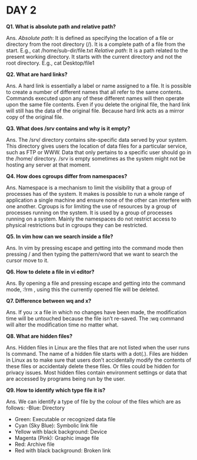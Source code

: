  # DAY 2 

**Q1. What is absolute path and relative path?**

Ans. 
*Absolute path*: It is defined as specifying the location of a file or directory from the root directory (/).   It is a complete path of a file from the start. E.g., cat /home/sub-dir/file.txt
*Relative path*: It is a path related to the present working directory. It starts with the current directory and not the root directory. E.g., cat Desktop/file1 

**Q2. What are hard links?**

Ans.
A hard link is essentially a label or name assigned to a file. It is possible to create a number of different names that all refer to the same contents. Commands executed upon any of these different names will then operate upon the same file contents.  Even if you delete the original file, the hard link will still has the data of the original file. Because hard link acts as a mirror copy of the original file.

**Q3. What does /srv contains and why is it empty?**

Ans.
The /srv/ directory contains site-specific data served by your system. This directory gives users the location of data files for a particular service, such as FTP or WWW. Data that only pertains to a specific user should go in the /home/ directory. 
/srv is empty sometimes as the system might not be hosting any server at that moment. 

**Q4. How does cgroups differ from namespaces?**

Ans.
Namespace is a mechanism to limit the visibility that a group of processes has of the system. It makes is possible to run a whole range of application a single machine and ensure none of the other can interfere with one another. 
Cgroups is for limiting the use of resources by a group of processes running on the system. It is used by a group of processes running on a system. 
Mainly the namespaces do not restrict access to physical restrictions but in cgroups they can be restricted. 

**Q5. In vim how can we search inside a file?**

Ans.
In vim by pressing escape and getting into the command mode then pressing / and then typing the pattern/word that we want to search the cursor move to it. 

**Q6. How to delete a file in vi editor?**

Ans.
By opening a file and pressing escape and getting into the command mode, :!rm <filename> , using this the currently opened file will be deleted.

**Q7. Difference between wq and x?**

 Ans. 
If you :x a file in which no changes have been made, the modification time will be untouched because the file isn’t re-saved. The :wq command will alter the modification time no matter what.

 **Q8. What are hidden files?**

 Ans. 
Hidden files in Linux are the files that are not listed when the user runs ls command. The name of a hidden file starts with a dot(.). Files are hidden in Linux as to make sure that users don’t accidentally modify the contents of these files or accidentaly delete these files. Or files could be hidden for privacy issues. Most hidden files contain environment settings or data that are accessed by programs being run by the user.
 
**Q9. How to identify which type file it is?**

 Ans.
We can identify a type of file by the colour of the files which are as follows:
-Blue: Directory
- Green: Executable or recognized data file
- Cyan  (Sky Blue): Symbolic link file
- Yellow with black background: Device
- Magenta  (Pink): Graphic image file
- Red: Archive file
- Red with black background: Broken link
